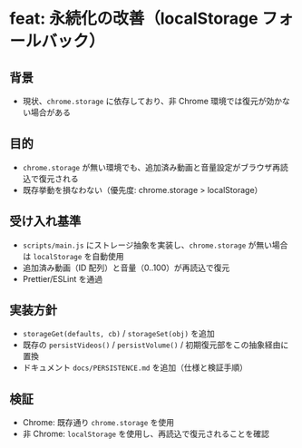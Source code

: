 # feat: 永続化の改善（localStorage フォールバック）

## 背景

- 現状、`chrome.storage` に依存しており、非 Chrome 環境では復元が効かない場合がある

## 目的

- `chrome.storage` が無い環境でも、追加済み動画と音量設定がブラウザ再読込で復元される
- 既存挙動を損なわない（優先度: chrome.storage > localStorage）

## 受け入れ基準

- `scripts/main.js` にストレージ抽象を実装し、`chrome.storage` が無い場合は `localStorage` を自動使用
- 追加済み動画（ID 配列）と音量（0..100）が再読込で復元
- Prettier/ESLint を通過

## 実装方針

- `storageGet(defaults, cb)` / `storageSet(obj)` を追加
- 既存の `persistVideos()` / `persistVolume()` / 初期復元部をこの抽象経由に置換
- ドキュメント `docs/PERSISTENCE.md` を追加（仕様と検証手順）

## 検証

- Chrome: 既存通り `chrome.storage` を使用
- 非 Chrome: `localStorage` を使用し、再読込で復元されることを確認
